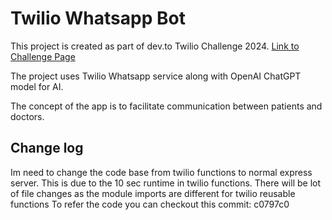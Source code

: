 # Twilio Whatsapp Bot
This project is created as part of dev.to Twilio Challenge 2024.
[Link to Challenge Page](https://dev.to/challenges/twilio)

The project uses Twilio Whatsapp service along with OpenAI ChatGPT model for AI.

The concept of the app is to facilitate communication between patients and doctors.

## Change log
Im need to change the code base from twilio functions to normal express server. This is due to the 10 sec runtime in twilio functions.
There will be lot of file changes as the module imports are different for twilio reusable functions
To refer the code you can checkout this commit: c0797c0